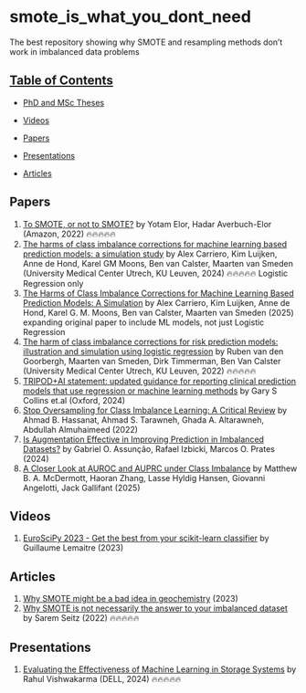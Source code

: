 # smote_is_what_you_dont_need

The best repository showing why SMOTE and resampling methods don’t work in imbalanced data problems

## [Table of Contents]()

* [PhD and MSc Theses](#theses)

* [Videos](#videos) 
 
* [Papers](#papers)

* [Presentations](#presentations)

*  [Articles](#articles)

## Papers
1. [To SMOTE, or not to SMOTE?](https://arxiv.org/abs/2205.13504) by Yotam Elor, Hadar Averbuch-Elor (Amazon, 2022)  🔥🔥🔥🔥🔥
2. [The harms of class imbalance corrections for machine learning based prediction models: a simulation study](https://arxiv.org/abs/2404.19494) by Alex Carriero, Kim Luijken, Anne de Hond, Karel GM Moons, Ben van Calster, Maarten van Smeden (University Medical Center Utrech, KU Leuven, 2024) 🔥🔥🔥🔥🔥 Logistic Regression only
3. [The Harms of Class Imbalance Corrections for Machine Learning Based Prediction Models: A Simulation](https://onlinelibrary.wiley.com/doi/full/10.1002/sim.10320_) by Alex Carriero, Kim Luijken, Anne de Hond, Karel G. M. Moons, Ben van Calster, Maarten van Smeden (2025) expanding original paper to include ML models, not just Logistic Regression
6. [The harm of class imbalance corrections for risk prediction models: illustration and simulation using logistic regression](https://academic.oup.com/jamia/article/29/9/1525/6605096) by Ruben van den Goorbergh, Maarten van Smeden, Dirk Timmerman, Ben Van Calster (University Medical Center Utrech, KU Leuven, 2022) 🔥🔥🔥🔥🔥
7. [TRIPOD+AI statement: updated guidance for reporting clinical prediction models that use regression or machine learning methods](https://www.bmj.com/content/385/bmj-2023-078378)  by Gary S Collins et.al (Oxford, 2024)
8. [Stop Oversampling for Class Imbalance Learning: A Critical Review](https://arxiv.org/abs/2202.03579) by Ahmad B. Hassanat, Ahmad S. Tarawneh, Ghada A. Altarawneh, Abdullah Almuhaimeed (2022)
9. [Is Augmentation Effective in Improving Prediction in Imbalanced Datasets?](https://jds-online.org/journal/JDS/article/1390/info) by Gabriel O. Assunção, Rafael Izbicki, Marcos O. Prates  (2024)
10. [A Closer Look at AUROC and AUPRC under Class Imbalance](https://arxiv.org/abs/2401.06091) by Matthew B. A. McDermott, Haoran Zhang, Lasse Hyldig Hansen, Giovanni Angelotti, Jack Gallifant (2025)

## Videos
1. [EuroSciPy 2023 - Get the best from your scikit-learn classifier](https://www.youtube.com/watch?v=6YnhoCfArQo) by Guillaume Lemaitre (2023)

## Articles
1. [Why SMOTE might be a bad idea in geochemistry](https://datarock.com.au/blog/why-smote-might-be-a-bad-idea-in-geochemistry/) (2023)
2. [Why SMOTE is not necessarily the answer to your imbalanced dataset](https://towardsdatascience.com/why-smote-is-not-necessarily-the-answer-to-your-imbalanced-dataset-ef19881da57a) by Sarem Seitz (2022) 🔥🔥🔥🔥🔥

## Presentations 
1. [Evaluating the Effectiveness of Machine Learning in Storage Systems](https://storagedeveloper.org/sites/default/files/SDC/2023/presentations/SNIA-SDC23-Vishwakarma-Liu-Hwang-Evaluating-Effectiveness-of-Machine-Learning-Storage-Systems.pdf) by Rahul Vishwakarma (DELL, 2024)  🔥🔥🔥🔥🔥
